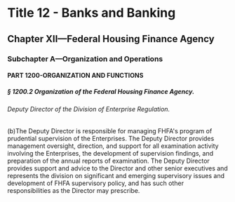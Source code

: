 
# Title 12 - Banks and Banking
## Chapter XII—Federal Housing Finance Agency
### Subchapter A—Organization and Operations
#### PART 1200-ORGANIZATION AND FUNCTIONS
##### § 1200.2 Organization of the Federal Housing Finance Agency.
###### Deputy Director of the Division of Enterprise Regulation.

(b)The Deputy Director is responsible for managing FHFA's program of prudential supervision of the Enterprises. The Deputy Director provides management oversight, direction, and support for all examination activity involving the Enterprises, the development of supervision findings, and preparation of the annual reports of examination. The Deputy Director provides support and advice to the Director and other senior executives and represents the division on significant and emerging supervisory issues and development of FHFA supervisory policy, and has such other responsibilities as the Director may prescribe.
